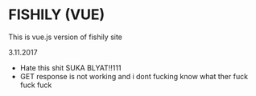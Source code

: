 # FISHILY (VUE)

This is vue.js version of fishily site

3.11.2017

- Hate this shit SUKA BLYAT!!111
- GET response is not working and i dont fucking know what ther fuck fuck fuck